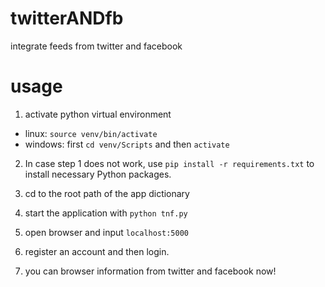 # twitterANDfb
integrate feeds from twitter and facebook

# usage
1. activate python virtual environment
  - linux: `source venv/bin/activate`
  - windows: first `cd venv/Scripts` and then `activate`

2. In case step 1 does not work, use `pip install -r requirements.txt` to install necessary Python packages. 

3. cd to the root path of the app dictionary 

4. start the application with `python tnf.py`

5. open browser and input `localhost:5000`

6. register an account and then login.

7. you can browser information from twitter and facebook now!
